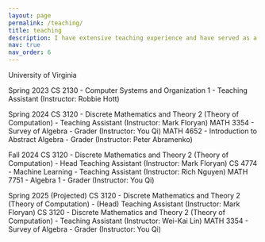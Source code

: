 ```yaml
---
layout: page
permalink: /teaching/
title: teaching
description: I have extensive teaching experience and have served as a teaching assistant for the courses listed below.
nav: true
nav_order: 6
---
```

University of Virginia

Spring 2023
CS 2130 - Computer Systems and Organization 1 - Teaching Assistant (Instructor: Robbie Hott)

Spring 2024
CS 3120 - Discrete Mathematics and Theory 2 (Theory of Computation) - Teaching Assistant (Instructor: Mark Floryan)
MATH 3354 - Survey of Algebra - Grader (Instructor: You Qi)
MATH 4652 - Introduction to Abstract Algebra - Grader (Instructor: Peter Abramenko)

Fall 2024
CS 3120 - Discrete Mathematics and Theory 2 (Theory of Computation) - Head Teaching Assistant (Instructor: Mark Floryan)
CS 4774 - Machine Learning - Teaching Assistant (Instructor: Rich Nguyen)
MATH 7751 - Algebra 1 - Grader (Instructor: You Qi)

Spring 2025 (Projected)
CS 3120 - Discrete Mathematics and Theory 2 (Theory of Computation) - (Head) Teaching Assistant (Instructor: Mark Floryan)
CS 3120 - Discrete Mathematics and Theory 2 (Theory of Computation) - Teaching Assistant (Instructor: Wei-Kai Lin)
MATH 3354 - Survey of Algebra - Grader (Instructor: You Qi)
